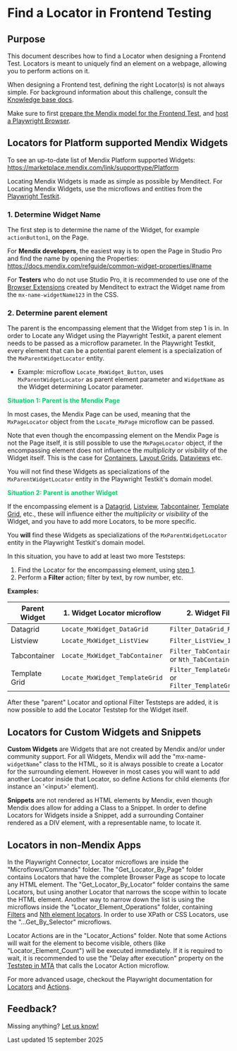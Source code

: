 # Find a Locator in Frontend Testing

## Purpose 

This document describes how to find a Locator when designing a Frontend Test. Locators is meant to uniquely find an element on a webpage, allowing you to perform actions on it.

When designing a Frontend test, defining the right Locator(s) is not always simple. For background information about this challenge, consult the [Knowledge base docs](../../knowledge-base/frontend-testing-for-mendix-devs#locator-challenges).

Make sure to first [prepare the Mendix model for the Frontend Test](../configure-mta/prepare-frontend-test), and [host a Playwright Browser](../../installation/install-playwright-browser).


## Locators for Platform supported Mendix Widgets

To see an up-to-date list of Mendix Platform supported Widgets: https://marketplace.mendix.com/link/supporttype/Platform

Locating Mendix Widgets is made as simple as possible by Menditect. For Locating Mendix Widgets, use the microflows and entities from the [Playwright Testkit](../../../Tools/playwright-testkit).

### 1. Determine Widget Name

The first step is to determine the name of the Widget, for example `actionButton1`, on the Page. 

For **Mendix developers**, the easiest way is to open the Page in Studio Pro and find the name by opening the Properties: https://docs.mendix.com/refguide/common-widget-properties/#name

For **Testers** who do not use Studio Pro, it is recommended to use one of the [Browser Extensions](../../../Tools/frontend-browser-extension) created by Menditect to extract the Widget name from the `mx-name-widgetName123` in the CSS.

### 2. Determine parent element

The parent is the encompassing element that the Widget from step 1 is in. In order to Locate any Widget using the Playwright Testkit, a parent element needs to be passed as a microflow parameter. In the Playwright Testkit, every element that can be a potential parent element is a specialization of the `MxParentWidgetLocator` entity. 

- Example: microflow `Locate_MxWidget_Button`, uses `MxParentWidgetLocator` as parent element parameter and `WidgetName` as the Widget determining Locator parameter.

<font color="#00d46a"><b><i class="fa-solid fa-location-arrow"></i> Situation 1: Parent is the Mendix Page</b></font>

In most cases, the Mendix Page can be used, meaning that the `MxPageLocator` object from the `Locate_MxPage` microflow can be passed. 

Note that even though the encompassing element on the Mendix Page is not the Page itself, it is still possible to use the `MxPageLocator` object, if the encompassing element does not influence the *multiplicity* or *visibility* of the Widget itself. This is the case for [Containers](https://docs.mendix.com/refguide/container/), [Layout Grids](https://docs.mendix.com/refguide/layout-grid/), [Dataviews](https://docs.mendix.com/refguide/data-view/) etc. 

You will not find these Widgets as specializations of the `MxParentWidgetLocator` entity in the Playwright Testkit's domain model. 

<font color="#00d46a"><b><i class="fa-solid fa-location-arrow"></i> Situation 2: Parent is another Widget</b></font>

If the encompassing element is a [Datagrid](https://docs.mendix.com/refguide/data-grid/), [Listview](https://docs.mendix.com/refguide/list-view/), [Tabcontainer](https://docs.mendix.com/refguide/tab-container/), [Template Grid](https://docs.mendix.com/refguide/template-grid/), etc., these will influence either the *multiplicity* or *visibility* of the Widget, and you have to add more Locators, to be more specific.

You **will** find these Widgets as specializations of the `MxParentWidgetLocator` entity in the Playwright Testkit's domain model. 

In this situation, you have to add at least two more Teststeps:
1. Find the Locator for the encompassing element, using [step 1](#1-determine-widget-name).
2. Perform a **Filter** action; filter by text, by row number, etc.

**Examples:**

| Parent Widget | 1. Widget Locator microflow    | 2. Widget Filter microflow                                                  |
| ------------- | ------------------------------ | --------------------------------------------------------------------------- |
| Datagrid      | `Locate_MxWidget_DataGrid`     | `Filter_DataGrid_Rows_by_Text`                                              |
| Listview      | `Locate_MxWidget_ListView`     | `Filter_ListView_Items_by_Text`                                             |
| Tabcontainer  | `Locate_MxWidget_TabContainer` | `Filter_TabContainer_Tabs_by_Text` or `Nth_TabContainer_Tab`                |
| Template Grid | `Locate_MxWidget_TemplateGrid` | `Filter_TemplateGrid_Items_by_Text` or `Filter_TemplateGrid_Items_by_Index` |

After these "parent" Locator and optional Filter Teststeps are added, it is now possible to add the Locator Teststep for the Widget itself.

## Locators for Custom Widgets and Snippets

**Custom Widgets** are Widgets that are not created by Mendix and/or under community support. For all Widgets, Mendix will add the "mx-name-`widgetName`" class to the HTML, so it is always possible to create a Locator for the surrounding element. However in most cases you will want to add another Locator inside that Locator, so define Actions for child elements 
(for instance an '\<input\>' element).

**Snippets** are not rendered as HTML elements by Mendix, even though Mendix does allow for adding a Class to a Snippet. In order to define Locators for Widgets inside a Snippet, add a surrounding Container rendered as a DIV element, with a representable name, to locate it.


## Locators in non-Mendix Apps

In the Playwright Connector, Locator microflows are inside the "Microflows/Commands" folder. The "Get_Locator_By_Page" folder contains Locators that have the complete Browser Page as scope to locate any HTML element. The "Get_Locator_By_Locator" folder contains the same Locators, but using another Locator that narrows the scope within to locate the HTML element.  Another way to narrow down the list is using the microflows inside the "Locator_Element_Operations" folder, containing [Filters](https://playwright.dev/java/docs/locators#filtering-locators) and [Nth element locators](https://playwright.dev/java/docs/other-locators#n-th-element-locator). In order to use XPath or CSS Locators, use the "...Get_By_Selector" microflows. 

Locator Actions are in the "Locator_Actions" folder. Note that some Actions will wait for the element to become visible, others (like "Locator_Element_Count") will be executed immediately. If it is required to wait, it is recommended to use the "Delay after execution" property on the [Teststep in MTA](../../../mta/Teststep#delay-after-execution) that calls the Locator Action microflow.

For more advanced usage, checkout the Playwright documentation for [Locators](https://playwright.dev/java/docs/locators) and [Actions](https://playwright.dev/java/docs/input).


## Feedback?
Missing anything? [Let us know!](mailto:support@menditect.com)

Last updated 15 september 2025